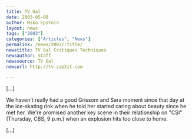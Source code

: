 ```yaml
---
title: TV Gal
date: 2003-05-08
author: Mika Epstein
layout: news
tags: ["2003"]
categories: ["Articles", "News"]
permalink: /news/2003/:title/
newstitle: TV Gal Critiques Techniques  
newsauthor: Staff  
newssource: TV Gal  
newsurl: http://tv.zap2it.com  

---
```


[...]

We haven't really had a good Grissom and Sara moment since that day at the ice-skating rink when he told her started caring about beauty since he met her. We're promised another key scene in their relationship on "CSI" (Thursday, CBS, 9 p.m.) when an explosion hits too close to home. 

[...]

